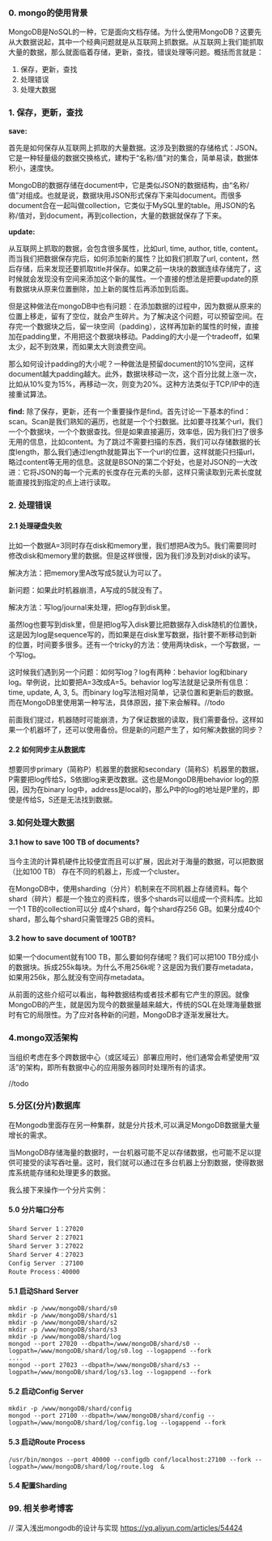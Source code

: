 ### 0. mongo的使用背景
MongoDB是NoSQL的一种，它是面向文档存储。为什么使用MongoDB？这要先从大数据说起，其中一个经典问题就是从互联网上抓数据。从互联网上我们能抓取大量的数据，那么就面临着存储，更新，查找，错误处理等问题。概括而言就是：

1. 保存，更新，查找
2. 处理错误
3. 处理大数据

### 1. 保存，更新，查找

**save:**

首先是如何保存从互联网上抓取的大量数据。这涉及到数据的存储格式：JSON。它是一种轻量级的数据交换格式，建构于“名称/值”对的集合，简单易读，数据体积小，速度快。
 
MongoDB的数据存储在document中，它是类似JSON的数据结构，由“名称/值”对组成。也就是说，数据块用JSON形式保存下来叫document。而很多document合在一起叫做collection，它类似于MySQL里的table。用JSON的名称/值对，到document，再到collection，大量的数据就保存了下来。

**update:**

从互联网上抓取的数据，会包含很多属性，比如url, time, author, title, content。而当我们把数据保存完后，如何添加新的属性？比如我们抓取了url, content，然后存储，后来发现还要抓取title并保存。如果之前一块块的数据连续存储完了，这时候就会发现没有空间来添加这个新的属性。一个直接的想法是把要update的原有数据块从原来位置删除，加上新的属性后再添加到后面。

但是这种做法在mongoDB中也有问题：在添加数据的过程中，因为数据从原来的位置上移走，留有了空位，就会产生碎片。为了解决这个问题，可以预留空间。在存完一个数据块之后，留一块空间（padding），这样再加新的属性的时候，直接加在padding里，不用把这个数据块移动。Padding的大小是一个tradeoff，如果太少，起不到效果，而如果太大则浪费空间。
 
那么如何设计padding的大小呢？一种做法是预留document的10%空间，这样document越大padding越大。此外，数据块移动一次，这个百分比就上涨一次，比如从10%变为15%，再移动一次，则变为20%。这种方法类似于TCP/IP中的连接重试算法。


**find:**
除了保存，更新，还有一个重要操作是find。首先讨论一下基本的find：scan。Scan是我们熟知的遍历，也就是一个个扫数据。比如要寻找某个url，我们一个个数据块，一个个数据查找。但是如果直接遍历，效率低，因为我们扫了很多无用的信息，比如content。为了跳过不需要扫描的东西，我们可以存储数据的长度length，那么我们通过length就能算出下一个url的位置，这样就能只扫描url，略过content等无用的信息。这就是BSON的第二个好处，也是对JSON的一大改进：它将JSON的每一个元素的长度存在元素的头部，这样只需读取到元素长度就能直接找到指定的点上进行读取。

### 2. 处理错误

#### 2.1 处理硬盘失败

比如一个数据A=3同时存在disk和memory里，我们想把A改为5。我们需要同时修改disk和memory里的数据。但是这样很慢，因为我们涉及到对disk的读写。

解决方法：把memory里A改写成5就认为可以了。

新问题：如果此时机器崩溃，A写成的5就没有了。

解决方法：写log/journal来处理，把log存到disk里。
 
虽然log也要写到disk里，但是把log写入disk要比把数据存入disk随机的位置快，这是因为log是sequence写的，而如果是在disk里写数据，指针要不断移动到新的位置，时间要多很多。还有一个tricky的方法：使用两块disk，一个写数据，一个写log。

这时候我们遇到另一个问题：如何写log？log有两种：behavior log和binary log。举例说，比如要把A=3改成A=5。behavior log写法就是记录所有信息：time, update, A, 3, 5。而binary log写法相对简单，记录位置和更新后的数据。而在MongoDB里使用第一种写法，具体原因，接下来会解释。//todo

前面我们提过，机器随时可能崩溃，为了保证数据的读取，我们需要备份。这样如果一个机器坏了，还可以使用备份。但是新的问题产生了，如何解决数据的同步？

#### 2.2 如何同步主从数据库

想要同步primary（简称P）机器里的数据和secondary（简称S）机器里的数据，P需要把log传给S，S依据log来更改数据。这也是MongoDB用behavior log的原因，因为在binary log中，address是local的，那么P中的log的地址是P里的，即使是传给S，S还是无法找到数据。


### 3.如何处理大数据

#### 3.1 how to save 100 TB of documents?
当今主流的计算机硬件比较便宜而且可以扩展，因此对于海量的数据，可以把数据（比如100 TB） 存在不同的机器上，形成一个cluster。
 
在MongoDB中，使用sharding（分片）机制来在不同机器上存储资料。每个shard（碎片）都是一个独立的资料库，很多个shards可以组成一个资料库。比如一个1 TB的collection可以分 成4个shard，每个shard存256 GB。如果分成40个shard，那么每个shard只需管理25 GB的资料。
 
#### 3.2 how to save document of 100TB?
如果一个document就有100 TB，那么要如何存储呢？我们可以把100 TB分成小的数据块。拆成255k每块。为什么不用256k呢？这是因为我们要存metadata，如果用256k，那么就没有空间存metadata。
 
从前面的这些介绍可以看出，每种数据结构或者技术都有它产生的原因。就像MongoDB的产生，就是因为现今的数据量越来越大，传统的SQL在处理海量数据时有它的局限性。为了应对各种新的问题，MongoDB才逐渐发展壮大。


### 4.mongo双活架构
当组织考虑在多个跨数据中心（或区域云）部署应用时，他们通常会希望使用“双活”的架构，即所有数据中心的应用服务器同时处理所有的请求。


//todo

### 5.分区(分片)数据库

在Mongodb里面存在另一种集群，就是分片技术,可以满足MongoDB数据量大量增长的需求。

当MongoDB存储海量的数据时，一台机器可能不足以存储数据，也可能不足以提供可接受的读写吞吐量。这时，我们就可以通过在多台机器上分割数据，使得数据库系统能存储和处理更多的数据。

我么接下来操作一个分片实例：

#### 5.0 分片端口分布
```
Shard Server 1：27020
Shard Server 2：27021
Shard Server 3：27022
Shard Server 4：27023
Config Server ：27100
Route Process：40000
```
#### 5.1 启动Shard Server
```
mkdir -p /www/mongoDB/shard/s0
mkdir -p /www/mongoDB/shard/s1
mkdir -p /www/mongoDB/shard/s2
mkdir -p /www/mongoDB/shard/s3
mkdir -p /www/mongoDB/shard/log
mongod --port 27020 --dbpath=/www/mongoDB/shard/s0 --logpath=/www/mongoDB/shard/log/s0.log --logappend --fork
....
mongod --port 27023 --dbpath=/www/mongoDB/shard/s3 --logpath=/www/mongoDB/shard/log/s3.log --logappend --fork

```
#### 5.2 启动Config Server
```
mkdir -p /www/mongoDB/shard/config
mongod --port 27100 --dbpath=/www/mongoDB/shard/config --logpath=/www/mongoDB/shard/log/config.log --logappend --fork

```

#### 5.3 启动Route Process
```
/usr/bin/mongos --port 40000 --configdb conf/localhost:27100 --fork --logpath=/www/mongoDB/shard/log/route.log  &
```

#### 5.4 配置Sharding



### 99. 相关参考博客


// 深入浅出mongodb的设计与实现 https://yq.aliyun.com/articles/54424